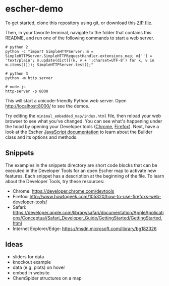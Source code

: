 escher-demo
===========

To get started, clone this repository using git, or download
this [ZIP file](https://github.com/escher/escher-demo/archive/master.zip).

Then, in your favorite terminal, navigate to the folder that contains this
README, and run one of the following commands to start a web server.

```shell
# python 2
python -c "import SimpleHTTPServer; m = SimpleHTTPServer.SimpleHTTPRequestHandler.extensions_map; m[''] = 'text/plain'; m.update(dict([(k, v + ';charset=UTF-8') for k, v in m.items()])); SimpleHTTPServer.test();"

# python 3
python -m http.server

# node.js
http-server -p 8000
```

This will start a unicode-friendly Python web
server. Open [http://localhost:8000/](http://localhost:8000/) to see the demos.

Try editing the `minimal_embedded_map/index.html` file, then reload your web
browser to see what you've changed. You can see what's happening under the hood
by opening your Developer tools
([Chrome](https://developer.chrome.com/devtools),
[Firefox](https://developer.mozilla.org/en-US/docs/Tools)). Next, have a look at
the Escher [JavaScript documentation](http://escher.readthedocs.org/) to learn
about the Builder class and its options and methods.

Snippets
--------

The examples in the snippets directory are short code blocks that can be
executed in the Developer Tools for an open Escher map to activate new
features. Each snippet has a description at the beginning of the file. To learn
about the Developer Tools, try these resources:

- Chrome: https://developer.chrome.com/devtools
- Firefox: http://www.howtogeek.com/105320/how-to-use-firefoxs-web-developer-tools/
- Safari: https://developer.apple.com/library/safari/documentation/AppleApplications/Conceptual/Safari_Developer_Guide/GettingStarted/GettingStarted.html
- Internet Explorer/Edge: https://msdn.microsoft.com/library/bg182326

Ideas
-----

- sliders for data
- knockout example
- data (e.g. plots) on hover
- embed in website
- ChemSpider structures on a map

